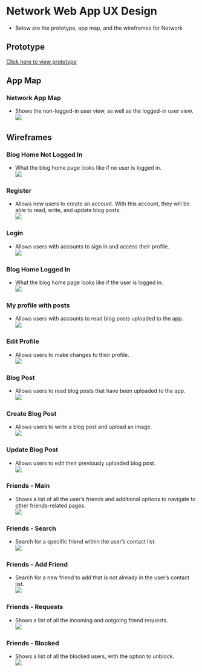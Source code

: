 # Network Web App UX Design
- Below are the prototype, app map, and the wireframes for Network

## Prototype
[Click here to view prototype](https://www.figma.com/proto/gbpdmtKQa4fjeIo53t7Qgm/Network-Web-App?node-id=2371-1070&node-type=symbol&t=jIcWBZ4Ikrj12fx0-1&scaling=min-zoom&content-scaling=fixed&page-id=2312%3A2&starting-point-node-id=2371%3A1070)

## App Map
### Network App Map
- Shows the non-logged-in user view, as well as the logged-in user view. \
![](/ux-design/Network%20App%20Map.png)

## Wireframes
### Blog Home Not Logged In
- What the blog home page looks like if no user is logged in. \
![](/ux-design/Wireframe/Blog%20Home%20Not%20Logged%20In.png)

### Register 
- Allows new users to create an account. With this account, they will be able to read, write, and update blog posts. \
![](/ux-design/Wireframe/Register.png)

### Login
- Allows users with accounts to sign in and access their profile. \
![](/ux-design/Wireframe/Log%20In.png)

### Blog Home Logged In
- What the blog home page looks like if the user is logged in. \
![](/ux-design/Wireframe/Blog%20Home%20Logged%20In.png)

### My profile with posts 
- Allows users with accounts to read blog posts uploaded to the app. \
![](/ux-design/Wireframe/My%20profile%20with%20posts.png)

### Edit Profile
- Allows users to make changes to their profile. \
![](/ux-design/Wireframe/Edit%20Profile.png)

### Blog Post
- Allows users to read blog posts that have been uploaded to the app. \
![](/ux-design/Wireframe/Blog%20Post.png)

### Create Blog Post 
- Allows users to write a blog post and upload an image. \
![](/ux-design/Wireframe/Create%20Blog%20Post.png)

### Update Blog Post
- Allows users to edit their previously uploaded blog post. \
![](/ux-design/Wireframe/Update%20Blog%20Post.png)

### Friends - Main
- Shows a list of all the user’s friends and additional options to navigate to other friends-related pages. \
![](/ux-design/Wireframe/Friends%20-%20Main.png)

### Friends - Search
- Search for a specific friend within the user’s contact list. \
![](/ux-design/Wireframe/Friends%20-%20Search.png)

### Friends - Add Friend
- Search for a new friend to add that is not already in the user’s contact list. \
![](/ux-design/Wireframe/Friends%20-%20Add%20Friend.png)

### Friends - Requests
- Shows a list of all the incoming and outgoing friend requests. \
![](/ux-design/Wireframe/Friends%20-%20Requests.png)

### Friends - Blocked
- Shows a list of all the blocked users, with the option to unblock. \
![](/ux-design/Wireframe/Friends%20-%20Blocked.png)
